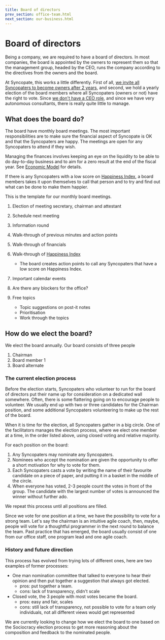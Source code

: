 ```yaml
---
title: Board of directors
prev_section: office-team.html
next_section: our-business.html
---
```


Board of directors
==================

Being a company, we are required to have a board of directors. In most companies, the board is appointed by the owners to represent them so that the management group, headed by the CEO, runs the company according to the directives from the owners and the board.

At Syncopate, this works a little differently. First of all, [we invite all Syncopaters to become owners after 2 years](ownership-model.html), and second, we hold a yearly election of the board members where all Syncopaters (owners or not) have the right to vote. Since [we don't have a CEO role](decisions.html), and since we have very autonomous consultants, there is really quite little to manage.

What does the board do?
-----------------------

The board have monthly board meetings. The most important responsibilities are to make sure the financial aspect of Syncopate is OK and that the Syncopaters are happy. The meetings are open for any Syncopaters to attend if they wish.

Managing the finances involves keeping an eye on the liquidity to be able to do day-to-day business and to aim for a zero result at the end of the fiscal year. See [Economic Model](economic-model.html) for details.

If there is any Syncopaters with a low score on [Happiness Index](happiness-index.html), a board members takes it upon themselves to call that person and to try and find out what can be done to make them happier.

This is the template for our monthly board meetings.

1.  Election of meeting secretary, chairman and attestant
2.  Schedule next meeting
3.  Information round
4.  Walk-through of previous minutes and action points
5.  Walk-through of financials
6.  Walk-through of [Happiness Index](happiness-index.html)
    -   The board creates action points to call any Syncopaters that have a low score on Happiness Index.

7.  Important calendar events
8.  Are there any blockers for the office?
9.  Free topics
    -   Topic suggestions on post-it notes
    -   Prioritisation
    -   Work through the topics

How do we elect the board?
--------------------------

We elect the board annually. Our board consists of three people

1.  Chairman
2.  Board member 1
3.  Board alternate

### The current election process

Before the election starts, Syncopaters who volunteer to run for the board of directors put their name up for consideration on a dedicated wall somewhere. Often, there is some flattering going on to encourage people to volunteer. We usually end up with two or three candidates for the Chairman position, and some additional Syncopaters volunteering to make up the rest of the board.

When it is time for the election, all Syncopaters gather in a big circle. One of the facilitators manages the election process, where we elect one member at a time, in the order listed above, using closed voting and relative majority.

For each position on the board:

1.  Any Syncopaters may nominate any Syncopaters.
2.  Nominees who accept the nomination are given the opportunity to offer a short motivation for why to vote for them.
3.  Each Syncopaters casts a vote by writing the name of their favourite candidate on a piece of paper, and putting it in a basket in the middle of the circle.
4.  When everyone has voted, 2-3 people count the votes in front of the group. The candidate with the largest number of votes is announced the winner without further ado.

We repeat this process until all  positions are filled.

Since we vote for one position at a time, we have the possibility to vote for a strong team. Let's say the chairman is an intuitive agile coach, then, maybe, people will vote for a thoughtful programmer in the next round to balance the team.
Past practice that has emerged, the board usually consist of one from our office staff, one program lead and one agile coach.

### History and future direction

This process has evolved from trying lots of different ones, here are two examples of former processes:

-   One man nomination committee that talked to everyone to hear their opinion and then put together a suggestion that always got elected.
    -   pros: put together a team.
    -   cons: lack of transparency, didn't scale
-   Closed vote, the 3 people with most votes became the board.
    -   pros: easy and fair, scales
    -   cons: still lack of transparency, not possible to vote for a team only individuals, not all different views would get represented

We are currently looking to change how we elect the board to one based on the Sociocracy election process to get more reasoning about the composition and feedback to the nominated people.
